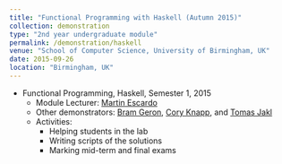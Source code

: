 ```yaml
---
title: "Functional Programming with Haskell (Autumn 2015)"
collection: demonstration
type: "2nd year undergraduate module"
permalink: /demonstration/haskell
venue: "School of Computer Science, University of Birmingham, UK"
date: 2015-09-26
location: "Birmingham, UK"
---
```


* Functional Programming, Haskell, Semester 1, 2015
   * Module Lecturer: [Martin Escardo](http://www.cs.bham.ac.uk/~mhe/) 
   * Other demonstrators: [Bram Geron](https://bram.xyz/blog/), [Cory Knapp](http://www.cs.bham.ac.uk/~cmk497/), and [Tomas Jakl](http://kam.mff.cuni.cz/~jaklt/)
   * Activities:
     * Helping students in the lab
     * Writing scripts of the solutions
     * Marking mid-term and final exams 
